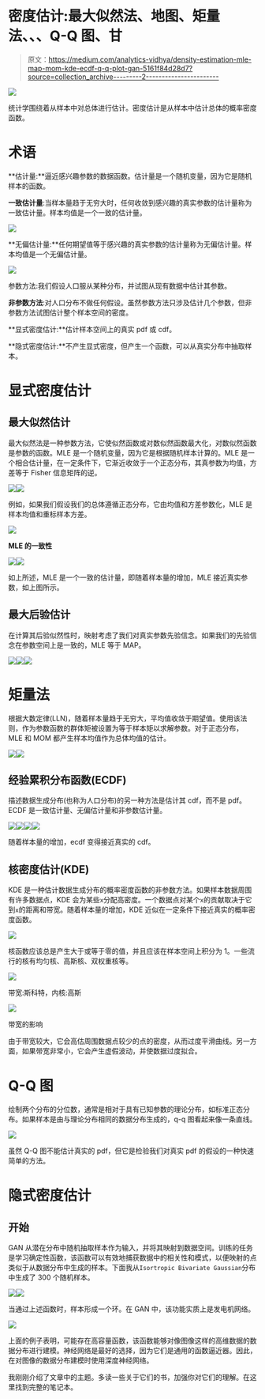 # 密度估计:最大似然法、地图、矩量法、、、Q-Q 图、甘

> 原文：<https://medium.com/analytics-vidhya/density-estimation-mle-map-mom-kde-ecdf-q-q-plot-gan-5161f84d28d7?source=collection_archive---------2----------------------->

![](img/340813db127bb3e58606760ea7632e54.png)

统计学围绕着从样本中对总体进行估计。密度估计是从样本中估计总体的概率密度函数。

# 术语

**估计量:**逼近感兴趣参数的数据函数。估计量是一个随机变量，因为它是随机样本的函数。

**一致估计量**:当样本量趋于无穷大时，任何收敛到感兴趣的真实参数的估计量称为一致估计量。样本均值是一个一致的估计量。

![](img/d988bac51646b2a68c4417e0bda083e5.png)

**无偏估计量:**任何期望值等于感兴趣的真实参数的估计量称为无偏估计量。样本均值是一个无偏估计量。

![](img/a2a3c9ce071a65656514b1d164095259.png)

参数方法:我们假设人口服从某种分布，并试图从现有数据中估计其参数。

**非参数方法**:对人口分布不做任何假设。虽然参数方法只涉及估计几个参数，但非参数方法试图估计整个样本空间的密度。

**显式密度估计:**估计样本空间上的真实 pdf 或 cdf。

**隐式密度估计:**不产生显式密度，但产生一个函数，可以从真实分布中抽取样本。

# 显式密度估计

## 最大似然估计

最大似然法是一种参数方法，它使似然函数或对数似然函数最大化，对数似然函数是参数的函数。MLE 是一个随机变量，因为它是根据随机样本计算的。MLE 是一个相合估计量，在一定条件下，它渐近收敛于一个正态分布，其真参数为均值，方差等于 Fisher 信息矩阵的逆。

![](img/b304aef1adea884c597f7ede47772aea.png)![](img/969fc2eccba02b9e74b8c628e9f73252.png)

例如，如果我们假设我们的总体遵循正态分布，它由均值和方差参数化，MLE 是样本均值和重标样本方差。

![](img/fd675580d69f384a4b5ee4f3c03ec4e5.png)

**MLE 的一致性**

![](img/bb4562b7ad9e559c3e7124da2e13634e.png)![](img/65840bbace9c66894954b021c0c6496f.png)

如上所述，MLE 是一个一致的估计量，即随着样本量的增加，MLE 接近真实参数，如上图所示。

## 最大后验估计

在计算其后验似然性时，映射考虑了我们对真实参数先验信念。如果我们的先验信念在参数空间上是一致的，MLE 等于 MAP。

![](img/52ec0e777370d872577de5eb34e3e993.png)![](img/400f73f191854cdfe5bbc71fddbff470.png)![](img/f64c11fdcf88c74187a5112420c7a990.png)

# 矩量法

根据大数定律(LLN)，随着样本量趋于无穷大，平均值收敛于期望值。使用该法则，作为参数函数的群体矩被设置为等于样本矩以求解参数。对于正态分布，MLE 和 MOM 都产生样本均值作为总体均值的估计。

![](img/70145179a9435a0e4cab78f271e8c5be.png)![](img/b63ecbd7efde6753c6941f5b9e60c99d.png)

## 经验累积分布函数(ECDF)

描述数据生成分布(也称为人口分布)的另一种方法是估计其 cdf，而不是 pdf。ECDF 是一致估计量、无偏估计量和非参数估计量。

![](img/57f68f4fc212fd5d12c29a0ec2be278f.png)![](img/33b5e28063630140f96d7b86cdf8d546.png)![](img/50620f5cc45eade93564ca7e05205f46.png)![](img/90bf8ed6f1a74b777f47524ded1b9ebd.png)

随着样本量的增加，ecdf 变得接近真实的 cdf。

## 核密度估计(KDE)

KDE 是一种估计数据生成分布的概率密度函数的非参数方法。如果样本数据周围有许多数据点，KDE 会为某些`x`分配高密度。一个数据点对某个`x`的贡献取决于它到`x`的距离和带宽。随着样本量的增加，KDE 近似在一定条件下接近真实的概率密度函数。

![](img/f4195e5d336740f6dbec65effaa063df.png)

核函数应该总是产生大于或等于零的值，并且应该在样本空间上积分为 1。一些流行的核有均匀核、高斯核、双权重核等。

![](img/4b71396f41909aad89506a96eee7e399.png)

带宽:斯科特，内核:高斯

![](img/fec6978a3a47cd9b5300b3d0f261ca01.png)

带宽的影响

由于带宽较大，它会高估周围数据点较少的点的密度，从而过度平滑曲线。另一方面，如果带宽非常小，它会产生虚假波动，并使数据过度拟合。

# Q-Q 图

绘制两个分布的分位数，通常是相对于具有已知参数的理论分布，如标准正态分布。如果样本是由与理论分布相同的数据分布生成的，q-q 图看起来像一条直线。

![](img/818ece87e9661e7d9fac397ac6f0e961.png)

虽然 Q-Q 图不能估计真实的 pdf，但它是检验我们对真实 pdf 的假设的一种快速简单的方法。

# 隐式密度估计

## 开始

GAN 从潜在分布中随机抽取样本作为输入，并将其映射到数据空间。训练的任务是学习确定性函数，该函数可以有效地捕获数据中的相关性和模式，以便映射的点类似于从数据分布中生成的样本。下面我从`Isortropic Bivariate Gaussian`分布中生成了 300 个随机样本。

![](img/56309e429bcf2f8e0efcae30a1ebbb02.png)![](img/ef38508cd755bbd3397041a3a40aab8a.png)

当通过上述函数时，样本形成一个环。在 GAN 中，该功能实质上是发电机网络。

![](img/7ddd5ff925e136cae40b3f0935fe373e.png)

上面的例子表明，可能存在高容量函数，该函数能够对像图像这样的高维数据的数据分布进行建模。神经网络是最好的选择，因为它们是通用的函数逼近器。因此，在对图像的数据分布建模时使用深度神经网络。

我刚刚介绍了文章中的主题。多读一些关于它们的书，加强你对它们的理解。在这里找到完整的笔记本。